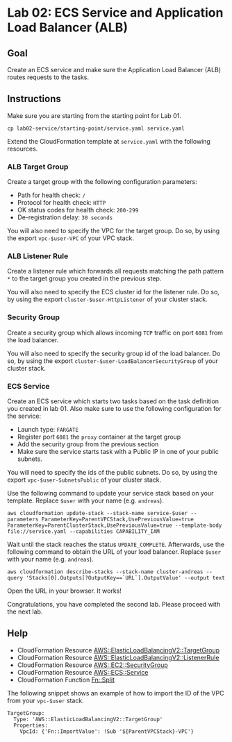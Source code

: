 # Lab 02: ECS Service and Application Load Balancer (ALB)

## Goal

Create an ECS service and make sure the Application Load Balancer (ALB) routes requests to the tasks.

## Instructions

Make sure you are starting from the starting point for Lab 01.

```
cp lab02-service/starting-point/service.yaml service.yaml
```

Extend the CloudFormation template at `service.yaml` with the following resources.

### ALB Target Group

Create a target group with the following configuration parameters:

* Path for health check: `/`
* Protocol for health check: `HTTP`
* OK status codes for health check: `200-299`
* De-registration delay: `30 seconds`

You will also need to specify the VPC for the target group. Do so, by using the export `vpc-$user-VPC` of your VPC stack.

### ALB Listener Rule

Create a listener rule which forwards all requests matching the path pattern `*` to the target group you created in the previous step.

You will also need to specify the ECS cluster id for the listener rule. Do so, by using the export `cluster-$user-HttpListener` of your cluster stack.

### Security Group

Create a security group which allows incoming `TCP` traffic on port `6081` from the load balancer.

You will also need to specify the security group id of the load balancer. Do so, by using the export `cluster-$user-LoadBalancerSecurityGroup` of your cluster stack.

### ECS Service

Create an ECS service which starts two tasks based on the task definition you created in lab 01. Also make sure to use the following configuration for the service:

* Launch type: `FARGATE`
* Register port `6081` the `proxy` container at the target group
* Add the security group from the previous section
* Make sure the service starts task with a Public IP in one of your public subnets.

You will need to specify the ids of the public subnets. Do so, by using the export `vpc-$user-SubnetsPublic` of your cluster stack.

Use the following command to update your service stack based on your template. Replace `$user` with your name (e.g. `andreas`).

```
aws cloudformation update-stack --stack-name service-$user --parameters ParameterKey=ParentVPCStack,UsePreviousValue=true ParameterKey=ParentClusterStack,UsePreviousValue=true --template-body file://service.yaml --capabilities CAPABILITY_IAM
```

Wait until the stack reaches the status `UPDATE_COMPLETE`. Afterwards, use the following command to obtain the URL of your load balancer. Replace `$user` with your name (e.g. `andreas`).

```
aws cloudformation describe-stacks --stack-name cluster-andreas --query 'Stacks[0].Outputs[?OutputKey==`URL`].OutputValue' --output text
```

Open the URL in your browser. It works!

Congratulations, you have completed the second lab. Please proceed with the next lab.

## Help

* CloudFormation Resource [AWS::ElasticLoadBalancingV2::TargetGroup](https://docs.aws.amazon.com/AWSCloudFormation/latest/UserGuide/aws-resource-elasticloadbalancingv2-targetgroup.html)
* CloudFormation Resource [AWS::ElasticLoadBalancingV2::ListenerRule](https://docs.aws.amazon.com/AWSCloudFormation/latest/UserGuide/aws-resource-elasticloadbalancingv2-listenerrule.html)
* CloudFormation Resource [AWS::EC2::SecurityGroup](https://docs.aws.amazon.com/AWSCloudFormation/latest/UserGuide/aws-properties-ec2-security-group.html)
* CloudFormation Resource [AWS::ECS::Service](https://docs.aws.amazon.com/AWSCloudFormation/latest/UserGuide/aws-resource-ecs-service.html)
* CloudFormation Function [Fn::Split](https://docs.aws.amazon.com/AWSCloudFormation/latest/UserGuide/intrinsic-function-reference-split.html)

The following snippet shows an example of how to import the ID of the VPC from your `vpc-$user` stack.

```
TargetGroup:
  Type: 'AWS::ElasticLoadBalancingV2::TargetGroup'
  Properties:
    VpcId: {'Fn::ImportValue': !Sub '${ParentVPCStack}-VPC'}
```
